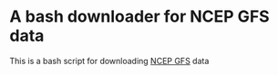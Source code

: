 # A bash downloader for NCEP GFS data
This is a bash script for downloading [NCEP GFS](ftp://ftpprd.ncep.noaa.gov/pub/data/nccf/com/gfs/prod) data
